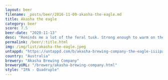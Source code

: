 ```yaml
---
layout: beer
filename: _posts/beer/2016-11-09-akasha-the-eagle.md
title: Akasha the eagle
category: beer
score: 7.5
beer-date: "2020-11-13"
desc: "Reminds me a lot of the feral tusk. Strong enough to warm on the way down. Not really much flavour though"
permalink: /beer/:title.html
img: /img/list/akasha-the-eagle.jpeg
untappd: "https://untappd.com/b/akasha-brewing-company-the-eagle-iiiipa/2593654"
country: "Australia"
brewery: "Akasha Brewing Company"
breweryURL: "/brewery/akasha-brewing-company.html"
style: "IPA - Quadruple"
---
```


